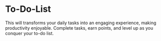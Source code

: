 # To-Do-List
This will transforms your daily tasks into an engaging experience, making productivity enjoyable. Complete tasks, earn points, and level up as you conquer your to-do list.
